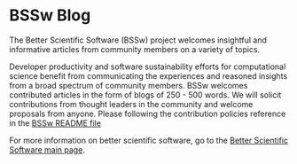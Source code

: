 # BSSw Blog

The Better Scientific Software (BSSw) project welcomes insightful and informative articles from community members on a variety of topics.

Developer productivity and software sustainability efforts for computational science benefit from communicating the experiences and reasoned insights from a broad spectrum of community members.  BSSw welcomes contributed articles in the form of blogs of 250 - 500 words.  We will solicit contributions from thought leaders in the community and welcome proposals from anyone. Please following the contribution policies reference in the [BSSw README file](../README.md)

For more information on better scientific software, go to the [Better Scientific Software main page](http://betterscientificsoftware.info).
